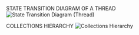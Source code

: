 STATE TRANSITION DIAGRAM OF A THREAD
![State Transition Diagram (Thread)](https://github.com/user-attachments/assets/a7aa9761-e290-4142-9e0e-aedd9d8620c8)

COLLECTIONS HIERARCHY
![Collections Hierarchy](https://github.com/user-attachments/assets/608f0e9a-4f04-4e98-b36e-77ce1e3281d7)
